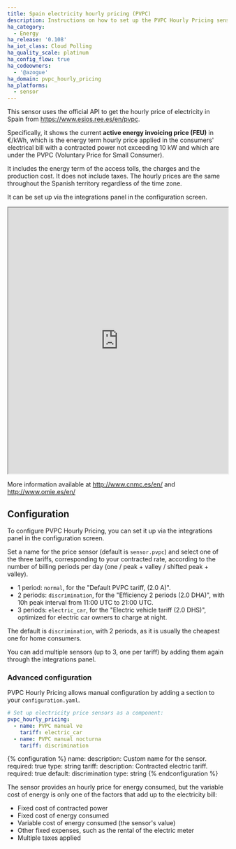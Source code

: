 ```yaml
---
title: Spain electricity hourly pricing (PVPC)
description: Instructions on how to set up the PVPC Hourly Pricing sensor in Home Assistant.
ha_category:
  - Energy
ha_release: '0.108'
ha_iot_class: Cloud Polling
ha_quality_scale: platinum
ha_config_flow: true
ha_codeowners:
  - '@azogue'
ha_domain: pvpc_hourly_pricing
ha_platforms:
  - sensor
---
```


This sensor uses the official API to get the hourly price of electricity in Spain from https://www.esios.ree.es/en/pvpc.

Specifically, it shows the current __active energy invoicing price (FEU)__ in €/kWh, 
which is the energy term hourly price applied in the consumers' electrical bill 
with a contracted power not exceeding 10 kW and which are under the PVPC 
(Voluntary Price for Small Consumer).

It includes the energy term of the access tolls, the charges and the production cost. It does not include taxes.
The hourly prices are the same throughout the Spanish territory regardless of the time zone.

It can be set up via the integrations panel in the configuration screen.

<iframe src="https://www.esios.ree.es/en/embed/active-energy-invoicing-price-pvpc" width="100%" height="608"></iframe>

More information available at http://www.cnmc.es/en/ and http://www.omie.es/en/

## Configuration

To configure PVPC Hourly Pricing, you can set it up via the integrations panel in the configuration screen.

Set a name for the price sensor (default is `sensor.pvpc`) and select one of the three tariffs, 
corresponding to your contracted rate, according to the number of billing periods per day 
(one / peak + valley / shifted peak + valley).

- 1 period: `normal`, for the "Default PVPC tariff, (2.0 A)".
- 2 periods: `discrimination`, for the "Efficiency 2 periods (2.0 DHA)", with 10h peak interval from 11:00 UTC to 21:00 UTC.
- 3 periods: `electric_car`, for the "Electric vehicle tariff (2.0 DHS)", optimized for electric car owners to charge at night.

The default is `discrimination`, with 2 periods, as it is usually the cheapest one for home consumers. 

You can add multiple sensors (up to 3, one per tariff) by adding them again through the integrations panel.

### Advanced configuration

PVPC Hourly Pricing allows manual configuration by adding a section to your `configuration.yaml`. 

```yaml
# Set up electricity price sensors as a component:
pvpc_hourly_pricing:
  - name: PVPC manual ve
    tariff: electric_car
  - name: PVPC manual nocturna
    tariff: discrimination
```

{% configuration %}
name:
  description: Custom name for the sensor.
  required: true
  type: string
tariff:
  description: Contracted electric tariff.
  required: true
  default: discrimination
  type: string
{% endconfiguration %}


<div class='note'>

The sensor provides an hourly price for energy consumed, but the variable cost of energy is only one of the factors that add up to the electricity bill:
* Fixed cost of contracted power
* Fixed cost of energy consumed
* Variable cost of energy consumed (the sensor's value)
* Other fixed expenses, such as the rental of the electric meter
* Multiple taxes applied

</div>
